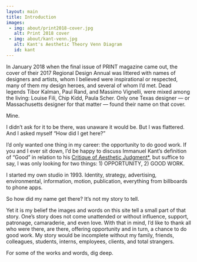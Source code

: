 ```yaml
---
layout: main
title: Introduction
images:
 - img: about/print2018-cover.jpg
   alt: Print 2018 cover
 - img: about/kant-venn.jpg
   alt: Kant's Aesthetic Theory Venn Diagram
   id: kant
---
```


In January 2018 when the final issue of PRINT magazine came out, the cover of their 2017 Regional Design Annual was littered with names of designers and artists, whom I believed were inspirational or respected, many of them my design heroes, and several of whom I’d met. Dead legends Tibor Kalman, Paul Rand, and Massimo Vignelli, were mixed among the living: Louise Fili, Chip Kidd, Paula Scher.  Only one Texas designer — or Massachusetts designer for that matter — found their name on that cover.

Mine.

I didn’t ask for it to be there, was unaware it would be. But I was flattered. And I asked myself “How did I get here?”

I’d only wanted one thing in my career: the opportunity to do good work. If you and I ever sit down, I’d be happy to discuss Immanuel Kant’s definition of “Good” in relation to his [Critique of Aesthetic Judgment*](index.html#kant), but suffice to say, I was only looking for two things: 1) OPPORTUNITY, 2) GOOD WORK.

I started my own studio in 1993. Identity, strategy, advertising, environmental, information, motion, publication, everything from billboards to phone apps.

So how did my name get there? It’s not my story to tell.

Yet it is my belief the images and words on this site tell a small part of that story. One’s story does not come unattended or without influence, support, patronage, camaraderie, and even love. With that in mind, I’d like to thank all who were there, are there, offering opportunity and in turn, a chance to do good work. My story would be incomplete without my family, friends, colleagues, students, interns, employees, clients, and total strangers.

For some of the works and words, dig deep.
